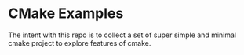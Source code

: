 # CMake Examples

The intent with this repo is to collect a set of super simple and minimal cmake project
to explore features of cmake.


